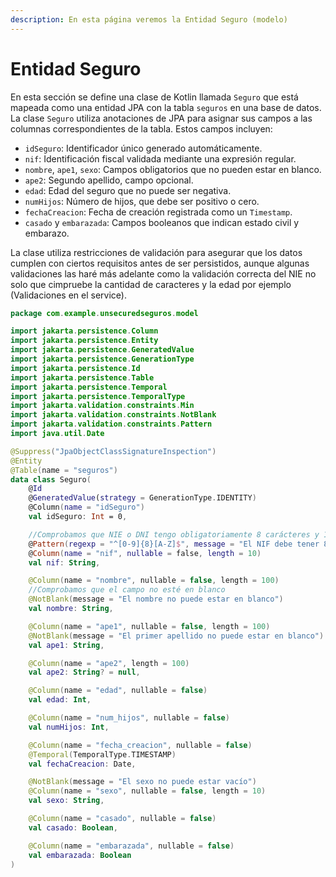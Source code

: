 ```yaml
---
description: En esta página veremos la Entidad Seguro (modelo)
---
```


# Entidad Seguro

En esta sección se define una clase de Kotlin llamada `Seguro` que está mapeada como una entidad JPA con la tabla `seguros` en una base de datos. La clase `Seguro` utiliza anotaciones de JPA para asignar sus campos a las columnas correspondientes de la tabla. Estos campos incluyen:

* `idSeguro`: Identificador único generado automáticamente.
* `nif`: Identificación fiscal validada mediante una expresión regular.
* `nombre`, `ape1`, `sexo`: Campos obligatorios que no pueden estar en blanco.
* `ape2`: Segundo apellido, campo opcional.
* `edad`: Edad del seguro que no puede ser negativa.
* `numHijos`: Número de hijos, que debe ser positivo o cero.
* `fechaCreacion`: Fecha de creación registrada como un `Timestamp`.
* `casado` y `embarazada`: Campos booleanos que indican estado civil y embarazo.

La clase utiliza restricciones de validación para asegurar que los datos cumplen con ciertos requisitos antes de ser persistidos, aunque algunas validaciones las haré más adelante como la validación correcta del NIE no solo que cimpruebe la cantidad de caracteres y la edad por ejemplo (Validaciones en el service).

```kotlin
package com.example.unsecuredseguros.model

import jakarta.persistence.Column
import jakarta.persistence.Entity
import jakarta.persistence.GeneratedValue
import jakarta.persistence.GenerationType
import jakarta.persistence.Id
import jakarta.persistence.Table
import jakarta.persistence.Temporal
import jakarta.persistence.TemporalType
import jakarta.validation.constraints.Min
import jakarta.validation.constraints.NotBlank
import jakarta.validation.constraints.Pattern
import java.util.Date

@Suppress("JpaObjectClassSignatureInspection")
@Entity
@Table(name = "seguros")
data class Seguro(
    @Id
    @GeneratedValue(strategy = GenerationType.IDENTITY)
    @Column(name = "idSeguro")
    val idSeguro: Int = 0,

    //Comprobamos que NIE o DNI tengo obligatoriamente 8 carácteres y 1 dígito
    @Pattern(regexp = "^[0-9]{8}[A-Z]$", message = "El NIF debe tener 8 dígitos seguidos de una letra mayúscula")
    @Column(name = "nif", nullable = false, length = 10)
    val nif: String,

    @Column(name = "nombre", nullable = false, length = 100)
    //Comprobamos que el campo no esté en blanco
    @NotBlank(message = "El nombre no puede estar en blanco")
    val nombre: String,

    @Column(name = "ape1", nullable = false, length = 100)
    @NotBlank(message = "El primer apellido no puede estar en blanco")
    val ape1: String,

    @Column(name = "ape2", length = 100)
    val ape2: String? = null,

    @Column(name = "edad", nullable = false)
    val edad: Int,

    @Column(name = "num_hijos", nullable = false)
    val numHijos: Int,

    @Column(name = "fecha_creacion", nullable = false)
    @Temporal(TemporalType.TIMESTAMP)
    val fechaCreacion: Date,

    @NotBlank(message = "El sexo no puede estar vacío")
    @Column(name = "sexo", nullable = false, length = 10)
    val sexo: String,

    @Column(name = "casado", nullable = false)
    val casado: Boolean,

    @Column(name = "embarazada", nullable = false)
    val embarazada: Boolean
)

```

